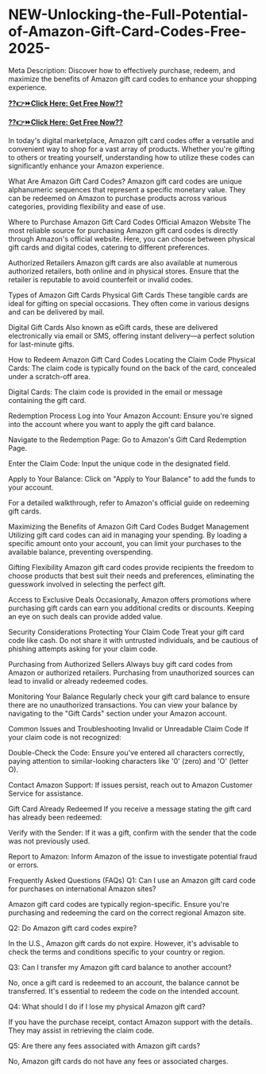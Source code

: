 # NEW-Unlocking-the-Full-Potential-of-Amazon-Gift-Card-Codes-Free-2025-
Meta Description: Discover how to effectively purchase, redeem, and maximize the benefits of Amazon gift card codes to enhance your shopping experience.

**[??👉⏩Click Here: Get Free Now??](https://bestofferzons.com/all%20gift%20cards)**

**[??👉⏩Click Here: Get Free Now??](https://bestofferzons.com/all%20gift%20cards)**

In today's digital marketplace, Amazon gift card codes offer a versatile and convenient way to shop for a vast array of products. Whether you're gifting to others or treating yourself, understanding how to utilize these codes can significantly enhance your Amazon experience.

What Are Amazon Gift Card Codes?
Amazon gift card codes are unique alphanumeric sequences that represent a specific monetary value. They can be redeemed on Amazon to purchase products across various categories, providing flexibility and ease of use.

Where to Purchase Amazon Gift Card Codes
Official Amazon Website
The most reliable source for purchasing Amazon gift card codes is directly through Amazon's official website. Here, you can choose between physical gift cards and digital codes, catering to different preferences.

Authorized Retailers
Amazon gift cards are also available at numerous authorized retailers, both online and in physical stores. Ensure that the retailer is reputable to avoid counterfeit or invalid codes.

Types of Amazon Gift Cards
Physical Gift Cards
These tangible cards are ideal for gifting on special occasions. They often come in various designs and can be delivered by mail.

Digital Gift Cards
Also known as eGift cards, these are delivered electronically via email or SMS, offering instant delivery—a perfect solution for last-minute gifts.

How to Redeem Amazon Gift Card Codes
Locating the Claim Code
Physical Cards: The claim code is typically found on the back of the card, concealed under a scratch-off area.

Digital Cards: The claim code is provided in the email or message containing the gift card.

Redemption Process
Log into Your Amazon Account: Ensure you're signed into the account where you want to apply the gift card balance.

Navigate to the Redemption Page: Go to Amazon's Gift Card Redemption Page.

Enter the Claim Code: Input the unique code in the designated field.

Apply to Your Balance: Click on "Apply to Your Balance" to add the funds to your account.

For a detailed walkthrough, refer to Amazon's official guide on redeeming gift cards.

Maximizing the Benefits of Amazon Gift Card Codes
Budget Management
Utilizing gift card codes can aid in managing your spending. By loading a specific amount onto your account, you can limit your purchases to the available balance, preventing overspending.

Gifting Flexibility
Amazon gift card codes provide recipients the freedom to choose products that best suit their needs and preferences, eliminating the guesswork involved in selecting the perfect gift.

Access to Exclusive Deals
Occasionally, Amazon offers promotions where purchasing gift cards can earn you additional credits or discounts. Keeping an eye on such deals can provide added value.

Security Considerations
Protecting Your Claim Code
Treat your gift card code like cash. Do not share it with untrusted individuals, and be cautious of phishing attempts asking for your claim code.

Purchasing from Authorized Sellers
Always buy gift card codes from Amazon or authorized retailers. Purchasing from unauthorized sources can lead to invalid or already redeemed codes.

Monitoring Your Balance
Regularly check your gift card balance to ensure there are no unauthorized transactions. You can view your balance by navigating to the "Gift Cards" section under your Amazon account.

Common Issues and Troubleshooting
Invalid or Unreadable Claim Code
If your claim code is not recognized:

Double-Check the Code: Ensure you've entered all characters correctly, paying attention to similar-looking characters like '0' (zero) and 'O' (letter O).

Contact Amazon Support: If issues persist, reach out to Amazon Customer Service for assistance.

Gift Card Already Redeemed
If you receive a message stating the gift card has already been redeemed:

Verify with the Sender: If it was a gift, confirm with the sender that the code was not previously used.

Report to Amazon: Inform Amazon of the issue to investigate potential fraud or errors.

Frequently Asked Questions (FAQs)
Q1: Can I use an Amazon gift card code for purchases on international Amazon sites?

Amazon gift card codes are typically region-specific. Ensure you're purchasing and redeeming the card on the correct regional Amazon site.

Q2: Do Amazon gift card codes expire?

In the U.S., Amazon gift cards do not expire. However, it's advisable to check the terms and conditions specific to your country or region.

Q3: Can I transfer my Amazon gift card balance to another account?

No, once a gift card is redeemed to an account, the balance cannot be transferred. It's essential to redeem the code on the intended account.

Q4: What should I do if I lose my physical Amazon gift card?

If you have the purchase receipt, contact Amazon support with the details. They may assist in retrieving the claim code.

Q5: Are there any fees associated with Amazon gift cards?

No, Amazon gift cards do not have any fees or associated charges.

